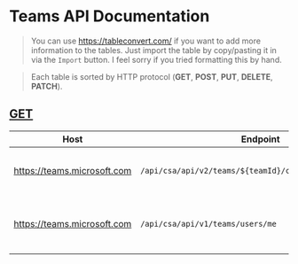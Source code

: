 # Teams API Documentation

> You can use https://tableconvert.com/ if you want to add more information to the tables. Just import the table by copy/pasting it in via the `Import` button. I feel sorry if you tried formatting this by hand.

> Each table is sorted by HTTP protocol (**GET**, **POST**, **PUT**, **DELETE**, **PATCH**).

## <u>GET</u>
| **Host**                    | **Endpoint**                                            | **Description**                                | **Query Parameters**                               | **Authorization**              |
| --------------------------- | ------------------------------------------------------- | ---------------------------------------------- | -------------------------------------------------- | ------------------------------ |
| https://teams.microsoft.com | `/api/csa/api/v2/teams/${teamId}/channels/${channelId}` | This is used to fetch channel messages.        | `filterSystemMessage=true`, `pageSize={number}`    | **Bearer** `{chatSvcAggToken}` |
| https://teams.microsoft.com | `/api/csa/api/v1/teams/users/me`                        | Fetch all available "teams" for a single user. | `isPrefetch=false`, `enableMembershipSummary=true` | **Bearer** `{chatSvcAggToken}` |